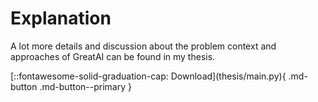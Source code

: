 # Explanation

A lot more details and discussion about the problem context and approaches of GreatAI can be found in my thesis.

<div style="display: flex; justify-content: space-evenly;" markdown>
[::fontawesome-solid-graduation-cap: Download](thesis/main.py){ .md-button .md-button--primary }
</div>
